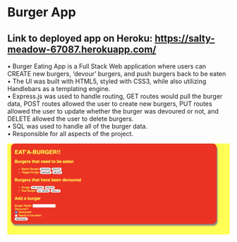 # Burger App

 ## Link to deployed app on Heroku: https://salty-meadow-67087.herokuapp.com/

•	Burger Eating App is a Full Stack Web application where users can CREATE new burgers, ‘devour’ burgers, and push burgers back to be eaten  <br/>
•	The UI was built with HTML5, styled with CSS3, while also utilizing Handlebars as a templating engine. <br/>
•	Express.js was used to handle routing, GET routes would pull the burger data, POST routes allowed the user to create new burgers, PUT routes allowed the user to update whether the burger was devoured or not, and DELETE allowed the user to delete burgers. <br/>
•	SQL was used to handle all of the burger data. <br/>
•	Responsible for all aspects of the project. <br/>

![Home Page](/public/assets/images/homePage.png)